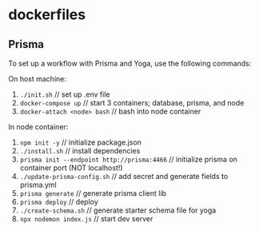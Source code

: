 # dockerfiles

## Prisma

To set up a workflow with Prisma and Yoga, use the following commands:

On host machine:

1. `./init.sh` // set up .env file
2. `docker-compose up` // start 3 containers; database, prisma, and node
3. `docker-attach <node> bash` // bash into node container

In node container:

1. `npm init -y` // initialize package.json
2. `./install.sh` // install dependencies
3. `prisma init --endpoint http://prisma:4466` // initialize prisma on container port (NOT localhost!)
4. `./update-prisma-config.sh` // add secret and generate fields to prisma.yml
5. `prisma generate` // generate prisma client lib
6. `prisma deploy` // deploy
7. `./create-schema.sh` // generate starter schema file for yoga
8. `npx nodemon index.js` // start dev server
